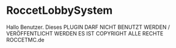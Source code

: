 # RoccetLobbySystem
Hallo Benutzer.
Dieses PLUGIN DARF NICHT BENUTZT WERDEN / VERÖFFENTLICHT WERDEN
ES IST COPYRIGHT
ALLE RECHTE ROCCETMC.de
